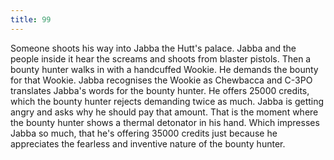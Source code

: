 ```yaml
---
title: 99
---
```


Someone shoots his way into Jabba the Hutt's palace.
Jabba and the people inside it hear the screams and shoots from blaster pistols.
Then a bounty hunter walks in with a handcuffed Wookie.
He demands the bounty for that Wookie.
Jabba recognises the Wookie as Chewbacca and C-3PO translates Jabba's words for the bounty hunter.
He offers 25000 credits, which the bounty hunter rejects demanding twice as much.
Jabba is getting angry and asks why he should pay that amount.
That is the moment where the bounty hunter shows a thermal detonator in his hand.
Which impresses Jabba so much, that he's offering 35000 credits just because he appreciates the fearless and inventive nature of the bounty hunter.
